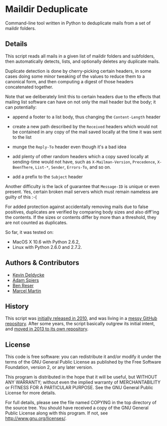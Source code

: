 Maildir Deduplicate
===================

Command-line tool written in Python to deduplicate mails from a set of maildir folders.


Details
-------

This script reads all mails in a given list of maildir folders and
subfolders, then automatically detects, lists, and optionally
deletes any duplicate mails.

Duplicate detection is done by cherry-picking certain headers, in
some cases doing some minor tweaking of the values to reduce them
to a canonical form, and then computing a digest of those headers
concatenated together.

Note that we deliberately limit this to certain headers due to the
effects that mailing list software can have on not only the mail
header but the body; it can potentially:

  * append a footer to a list body, thus changing the `Content-Length` header

  * create a new path described by the `Received` headers which would not be contained in any copy of the mail saved locally at the time it was sent to the list

  * munge the `Reply-To` header even though it's a bad idea

  * add plenty of other random headers which a copy saved locally at sending-time would not have, such as `X-Mailman-Version`, `Precedence`, `X-BeenThere`, `List-*`, `Sender`, `Errors-To`, and so on.

  * add a prefix to the `Subject` header

Another difficulty is the lack of guarantee that `Message-ID` is
unique or even present.  Yes, certain broken mail servers which
must remain nameless are guilty of this :-(

For added protection against accidentally removing mails due to
false positives, duplicates are verified by comparing body sizes
and also diff'ing the contents.  If the sizes or contents differ
by more than a threshold, they are not counted as duplicates.

So far, it was tested on:

  * MacOS X 10.6 with Python 2.6.2,
  * Linux with Python 2.6.0 and 2.7.2.


Authors & Contributors
----------------------

  * [Kevin Deldycke](https://github.com/kdeldycke)
  * [Adam Spiers](https://github.com/aspiers)
  * [Ben Reser](https://github.com/breser)
  * [Marcel Martin](https://github.com/marcelm)


History
-------

This script was [initially released in 2010](http://kevin.deldycke.com/2010/08/maildir-deduplication-script-python/), and was living in a [messy GitHub repository](https://github.com/kdeldycke/scripts). After some years, the script basically outgrew its initial intent, and [moved in 2013 to its own repository](http://kevin.deldycke.com/2013/06/maildir-deduplicate-moved/).


License
-------

This code is free software: you can redistribute it and/or modify it under the
terms of the GNU General Public License as published by the Free Software
Foundation, version 2, or any later version.

This program is distributed in the hope that it will be useful, but WITHOUT ANY
WARRANTY; without even the implied warranty of MERCHANTABILITY or FITNESS FOR A
PARTICULAR PURPOSE. See the GNU General Public License for more details.

For full details, please see the file named COPYING in the top directory of the
source tree. You should have received a copy of the GNU General Public License
along with this program. If not, see <http://www.gnu.org/licenses/>.
